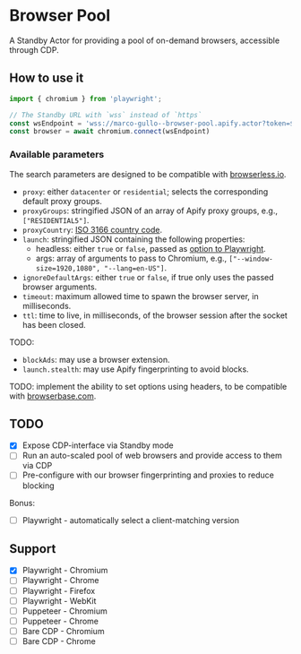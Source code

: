 # Browser Pool

A Standby Actor for providing a pool of on-demand browsers, accessible through CDP.

## How to use it

```js
import { chromium } from 'playwright';

// The Standby URL with `wss` instead of `https`
const wsEndpoint = 'wss://marco-gullo--browser-pool.apify.actor?token=$TOKEN&other_params...'
const browser = await chromium.connect(wsEndpoint)
```

### Available parameters

The search parameters are designed to be compatible with [browserless.io](https://docs.browserless.io).

- `proxy`: either `datacenter` or `residential`; selects the corresponding default proxy groups.
- `proxyGroups`: stringified JSON of an array of Apify proxy groups, e.g., `["RESIDENTIAL5"]`.
- `proxyCountry`: [ISO 3166 country code](https://en.wikipedia.org/wiki/List_of_ISO_3166_country_codes#Current_ISO_3166_country_codes).
- `launch`: stringified JSON containing the following properties:
    - headless: either `true` or `false`, passed as [option to Playwright](https://playwright.dev/docs/api/class-testoptions#test-options-headless).
    - args: array of arguments to pass to Chromium, e.g., `["--window-size=1920,1080", "--lang=en-US"]`.
- `ignoreDefaultArgs`: either `true` or `false`, if true only uses the passed browser arguments.
- `timeout`: maximum allowed time to spawn the browser server, in milliseconds.
- `ttl`: time to live, in milliseconds, of the browser session after the socket has been closed.

TODO:

- `blockAds`: may use a browser extension.
- `launch.stealth`: may use Apify fingerprinting to avoid blocks.

TODO: implement the ability to set options using headers, to be compatible with [browserbase.com](https://www.browserbase.com/).

## TODO

- [x] Expose CDP-interface via Standby mode
- [ ] Run an auto-scaled pool of web browsers and provide access to them via CDP
- [ ] Pre-configure with our browser fingerprinting and proxies to reduce blocking

Bonus:

- [ ] Playwright - automatically select a client-matching version

## Support

- [x] Playwright - Chromium
- [ ] Playwright - Chrome
- [ ] Playwright - Firefox
- [ ] Playwright - WebKit
- [ ] Puppeteer - Chromium
- [ ] Puppeteer - Chrome
- [ ] Bare CDP - Chromium
- [ ] Bare CDP - Chrome
